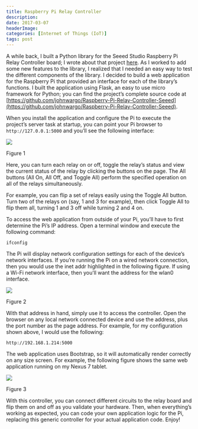 ```yaml
---
title: Raspberry Pi Relay Controller
description: 
date: 2017-03-07
headerImage: 
categories: [Internet of Things (IoT)]
tags: post
---
```


A while back, I built a Python library for the Seeed Studio Raspberry Pi Relay Controller board; I wrote about that project [here](index.php?option=com_content&view=article&id=483:using-the-seeed-studio-raspberry-pi-relay-board&catid=41:microcontrollers-single-board-computers&Itemid=458). As I worked to add some new features to the library, I realized that I needed an easy way to test the different components of the library. I decided to build a web application for the Raspberry Pi that provided an interface for each of the library’s functions. I built the application using Flask, an easy to use micro framework for Python; you can find the project’s complete source code at [https://github.com/johnwargo/Raspberry-Pi-Relay-Controller-Seeed](https://github.com/johnwargo/Raspberry-Pi-Relay-Controller-Seeed).

When you install the application and configure the Pi to execute the project’s server task at startup, you can point your Pi browser to `http://127.0.0.1:5000` and you’ll see the following interface:

![](/images/2017/pi-relay-controller-01.png)

Figure 1

Here, you can turn each relay on or off, toggle the relay’s status and view the current status of the relay by clicking the buttons on the page. The All buttons (All On, All Off, and Toggle All) perform the specified operation on all of the relays simultaneously.

For example, you can flip a set of relays easily using the Toggle All button. Turn two of the relays on (say, 1 and 3 for example), then click Toggle All to flip them all, turning 1 and 3 off while turning 2 and 4 on.

To access the web application from outside of your Pi, you’ll have to first determine the Pi’s IP address. Open a terminal window and execute the following command:

    ifconfig

The Pi will display network configuration settings for each of the device’s network interfaces. If you’re running the Pi on a wired network connection, then you would use the inet addr highlighted in the following figure. If using a Wi-Fi network interface, then you’ll want the address for the wlan0 interface.

![](/images/2017/pi-relay-controller-02.png)

Figure 2

With that address in hand, simply use it to access the controller. Open the browser on any local network connected device and use the address, plus the port number as the page address. For example, for my configuration shown above, I would use the following:

    http://192.168.1.214:5000

The web application uses Bootstrap, so it will automatically render correctly on any size screen. For example, the following figure shows the same web application running on my Nexus 7 tablet.

![](/images/2017/pi-relay-controller-03.png)

Figure 3

With this controller, you can connect different circuits to the relay board and flip them on and off as you validate your hardware. Then, when everything’s working as expected, you can code your own application logic for the Pi, replacing this generic controller for your actual application code. Enjoy!